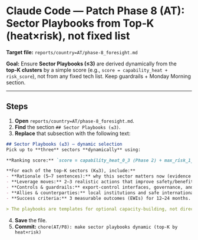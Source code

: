 # Claude Code — Patch Phase 8 (AT): Sector Playbooks from Top‑K (heat×risk), not fixed list

**Target file:** `reports/country=AT/phase-8_foresight.md`

**Goal:** Ensure **Sector Playbooks (≤3)** are derived dynamically from the **top‑K clusters** by a simple score (e.g., `score = capability_heat + risk_score`), not from any fixed tech list. Keep guardrails + Monday Morning section.

---

## Steps
1) **Open** `reports/country=AT/phase-8_foresight.md`.
2) **Find** the section `## Sector Playbooks (≤3)`.
3) **Replace** that subsection with the following text:

```markdown
## Sector Playbooks (≤3) — dynamic selection
Pick up to **three** sectors **dynamically** using:

**Ranking score:** `score = capability_heat_0_3 (Phase 2) + max_risk_1_3 (Phase 6)` per cluster. If `capability_heat.tsv` or `risk_register.tsv` are missing, use narrative judgment and mark `notes=heuristic`.

**For each of the top‑K sectors (K≤3), include:**
- **Rationale (5–7 sentences):** why this sector matters now (evidence anchors).
- **Leverage moves:** 2–3 realistic actions that improve safety/benefit.
- **Controls & guardrails:** export‑control interfaces, governance, and research integrity checks.
- **Allies & counterparties:** local institutions and safe international partners.
- **Success criteria:** 3 measurable outcomes (EWIs) for 12–24 months.

> The playbooks are templates for optional capacity‑building, not directives. They update when heat/risk scores change.
```

4) **Save** the file.
5) **Commit:** `chore(AT/P8): make sector playbooks dynamic (top‑K by heat×risk)`
